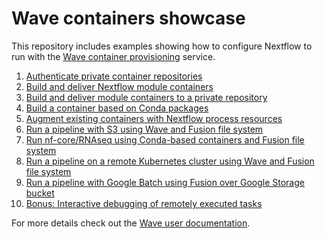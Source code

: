# Wave containers showcase

This repository includes examples showing how to configure Nextflow
to run with the [Wave container provisioning](https://seqera.io/wave/) service.

1. [Authenticate private container repositories](example1/)
2. [Build and deliver Nextflow module containers](example2/)
3. [Build and deliver module containers to a private repository](example3/)
4. [Build a container based on Conda packages](example4/)
5. [Augment existing containers with Nextflow process resources](example5/)
6. [Run a pipeline with S3 using Wave and Fusion file system](example6/)
7. [Run nf-core/RNAseq using Conda-based containers and Fusion file system](example7/)
8. [Run a pipeline on a remote Kubernetes cluster using Wave and Fusion file system](example8)
9. [Run a pipeline with Google Batch using Fusion over Google Storage bucket](example-googlebatch)
10. [Bonus: Interactive debugging of remotely executed tasks](example9)

For more details check out the [Wave user documentation](https://www.nextflow.io/docs/latest/wave.html).

